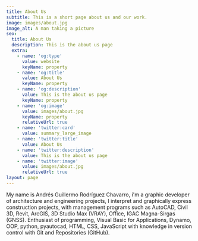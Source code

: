 ```yaml
---
title: About Us
subtitle: This is a short page about us and our work.
image: images/about.jpg
image_alt: A man taking a picture
seo:
  title: About Us
  description: This is the about us page
  extra:
    - name: 'og:type'
      value: website
      keyName: property
    - name: 'og:title'
      value: About Us
      keyName: property
    - name: 'og:description'
      value: This is the about us page
      keyName: property
    - name: 'og:image'
      value: images/about.jpg
      keyName: property
      relativeUrl: true
    - name: 'twitter:card'
      value: summary_large_image
    - name: 'twitter:title'
      value: About Us
    - name: 'twitter:description'
      value: This is the about us page
    - name: 'twitter:image'
      value: images/about.jpg
      relativeUrl: true
layout: page
---
```


My name is Andrés Guillermo Rodríguez Chavarro, i'm a graphic developer of architecture and engineering projects, I interpret and graphically express construction projects, with management programs such as AutoCAD, Civil 3D, Revit, ArcGIS, 3D Studio Max (VRAY), Office, IGAC Magna-Sirgas (GNSS). 
Enthusiast of programming, Visual Basic for Applications, Dynamo, OOP, python, pyautocad, HTML, CSS, JavaScript with knowledge in version control with Git and Repositories (GitHub).
